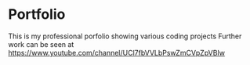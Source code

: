 # Portfolio
This is my professional porfolio showing various coding projects
Further work can be seen at https://www.youtube.com/channel/UCl7fbVVLbPswZmCVpZpVBIw
